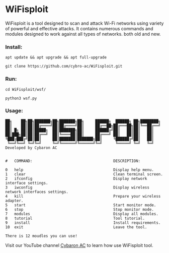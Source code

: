 # WiFisploit
WiFisploit is a tool designed to scan and attack Wi-Fi networks using variety of powerful and effective attacks. It contains numerous commands and modules designed to work against all types of networks. both old and new.
### Install:
```
apt update && apt upgrade && apt full-upgrade
```
```
git clone https://github.com/cybro-ac/WiFisploit.git
```
### Run:
```
cd WiFisploit/wsf/
```
```
python3 wsf.py
```
### Usage:
```
██╗    ██╗██╗███████╗██╗███████╗██╗     ██████╗  ██████╗ ██╗████████╗
██║    ██║██║██╔════╝██║██╔════╝██║     ██╔══██╗██╔═══██╗██║╚══██╔══╝
██║ █╗ ██║██║█████╗  ██║███████╗██║     ██████╔╝██║   ██║██║   ██║
██║███╗██║██║██╔══╝  ██║╚════██║██║     ██╔═══╝ ██║   ██║██║   ██║
╚███╔███╔╝██║██║     ██║███████║███████╗██║     ╚██████╔╝██║   ██║
 ╚══╝╚══╝ ╚═╝╚═╝     ╚═╝╚══════╝╚══════╝╚═╝      ╚═════╝ ╚═╝   ╚═╝
Developed by Cybaron AC


#   COMMAND:                                    DESCRIPTION:

0   help                                        Display help menu.
1   clear                                       Clean terminal screen.
2   ifconfig                                    Display network interface settings.
3   iwconfig                                    Display wireless network interfaces settings.
4   kill                                        Prepare your wireless adapter.
5   start                                       Start monitor mode.
6   stop                                        Stop monitor mode.
7   modules                                     Display all modules.
8   tutorial                                    Tool tutorial.
9   install                                     Install requirements.
10  exit                                        Leave the tool.

There is 12 moudles you can use!
```
Visit our YouTube channel [Cybaron AC](https://www.youtube.com/@cybaron_ac/featured) to learn how use WiFisploit tool.
